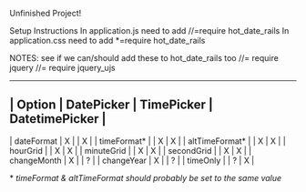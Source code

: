  Unfinished Project!

 Setup
 Instructions
 In application.js need to add //=require hot_date_rails
 In application.css need to add  *=require hot_date_rails


NOTES:
 see if we can/should add these to hot_date_rails too
//= require jquery
//= require jquery_ujs


---
| Option         | DatePicker | TimePicker | DatetimePicker |
---
| dateFormat     |     X      |            |       X        |
| timeFormat*    |            |     X      |       X        |
| altTimeFormat* |            |     X      |       X        |
| hourGrid       |            |     X      |       X        |
| minuteGrid     |            |     X      |       X        |
| secondGrid     |            |     X      |       X        |
| changeMonth    |     X      |            |       ?        |
| changeYear     |     X      |            |       ?        |
| timeOnly       |            |     ?      |       X        |


\* *timeFormat & altTimeFormat should probably be set to the same value*

